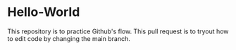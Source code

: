 # Hello-World
This repository is to practice Github's flow. This pull request is to tryout how to edit code by changing the main branch.
